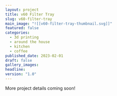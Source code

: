 ```yaml
---
layout: project
title: v60 Filter Tray
slug: v60-filter-tray
main_image: "![[v60-filter-tray-thumbnail.svg]]"
featured: false
categories:
  - 3d printing
  - around the house
  - kitchen
  - coffee
published_date: 2023-02-01
draft: false
gallery_images: 
headline: 
version: "1.0"
---
```


More project details coming soon!

